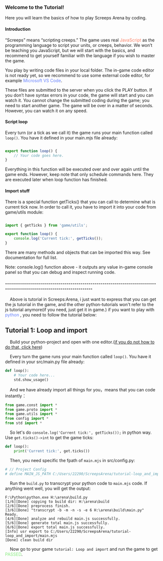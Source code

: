 ### Welcome to the Tutorial! 
Here you will learn the basics of how to play Screeps Arena by coding.

#### Introduction
“Screeps” means “scripting creeps.” The game uses real <font color='#FC8066'>JavaScript</font> as the programming language to script your units, or creeps, behavior. We won’t be teaching you JavaScript, but we will start with the basics, and recommend to get yourself familiar with the language if you wish to master the game.

You play by writing code files in your local folder. The in-game code editor is not ready yet, so we recommend to use some external code editor, for example <font color='#6680FC'>Microsoft VS Code</font>.

These files are submitted to the server when you click the PLAY button. If you don’t have syntax errors in your code, the game will start and you can watch it. You cannot change the submitted coding during the game; you need to start another game. The game will be over in a matter of seconds. However, you can watch it on any speed.

#### Script loop
Every turn (or a tick as we call it) the game runs your main function called ```loop()```. You have it defined in your main.mjs file already:

```JavaScript

export function loop() {
    // Your code goes here.
}
```

Everything in this function will be executed over and over again until the game ends. However, keep note that only schedule commands here. They are executed later when loop function has finished.

#### Import stuff 
There is a special function getTicks() that you can call to determine what is current tick now. In order to call it, you have to import it into your code from game/utils module:

```JavaScript

import { getTicks } from 'game/utils';

export function loop() {
    console.log('Current tick:', getTicks());
}
```
There are many methods and objects that can be imported this way. See documentation for full list.

Note: console.log() function above - it outputs any value in-game console panel so that you can debug and inspect running code.


#### ------------------------------------------------------------------------------------------------------------------------

&nbsp;&nbsp;&nbsp;&nbsp;Above is tutorial in Screeps:Arena, i just want to express that you can get the js tutorial in the game, and the other python-tutorials won't refer to the js tutorial anymore(if you need, just get it in game.)  if you want to play with <font color='#6680FC'>python </font>, you need to follow the tutorial below:

## Tutorial 1: Loop and import

&nbsp;&nbsp;&nbsp;&nbsp;Build your python-project and open with one editor.([if you do not how to do that, click here](https://github.com/EagleBaby/python_screeps_arena/blob/main/README.md))


&nbsp;&nbsp;&nbsp;&nbsp;Every turn the game runs your main function called ```loop()```. You have it defined in your src/main.py file already:
```python
def loop():
    # Your code here...
    std.show_usage()

```

&nbsp;&nbsp;&nbsp;&nbsp;And we have already import all things for you，means that you can code instantly：
```python
from game.const import *
from game.proto import *
from game.utils import *
from config import *
from std import *
```

&nbsp;&nbsp;&nbsp;&nbsp;So let's do ```console.log('Current tick:', getTicks());``` in python way. Use ```get.ticks()->int``` to get the game ticks:
```python
def loop():
    print('Current tick:', get.ticks())
```

&nbsp;&nbsp;&nbsp;&nbsp;Then, you need specific the fpath of ```main.mjs``` in src/config.py:
```python
# // Project Config
# define MAIN_JS_PATH C:/Users/22290/ScreepsArena/tutorial-loop_and_import/main.mjs
```

&nbsp;&nbsp;&nbsp;&nbsp;Run the ```build.py``` to transcrypt your python code to ```main.mjs``` code.
If anything went well, you will get the output:
```
F:\Python\python.exe H:\arena\build.py 
[1/6][Done] copying to build dir: H:\arena\build
[2/6][Done] preprocess finish.
[3/6][Done] "transcrypt -b -m -n -s -e 6 H:\arena\build\main.py" Ready.
[4/6][Done] analyze and rebuild main.js successfully.
[5/6][Done] generate total main.js successfully.
[6/6][Done] export total main.js successfully.
[Info] usr export to C:/Users/22290/ScreepsArena/tutorial-loop_and_import/main.mjs
[Done] clean build dir
```


&nbsp;&nbsp;&nbsp;&nbsp;Now go to your game ```tutorial: Loop and import``` and run the game to get <font color='#88EC80'>PASSED</font>.
